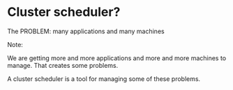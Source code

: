 # Cluster scheduler?

The PROBLEM: many applications and many machines

Note:

We are getting more and more applications and more and more machines to manage. That creates some problems.

A cluster scheduler is a tool for managing some of these problems.
